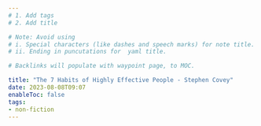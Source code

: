 ```yaml
---
# 1. Add tags
# 2. Add title

# Note: Avoid using 
# i. Special characters (like dashes and speech marks) for note title. 
# ii. Ending in puncutations for  yaml title.  

# Backlinks will populate with waypoint page, to MOC. 

title: "The 7 Habits of Highly Effective People - Stephen Covey"
date: 2023-08-08T09:07
enableToc: false
tags:
- non-fiction
---
```


